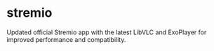 # stremio
Updated official Stremio app with the latest LibVLC and ExoPlayer for improved performance and compatibility.
